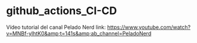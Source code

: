 # github_actions_CI-CD
Vídeo tutorial del canal  Pelado Nerd link: https://www.youtube.com/watch?v=MNBf-ylhtK0&amp;t=141s&amp;ab_channel=PeladoNerd
